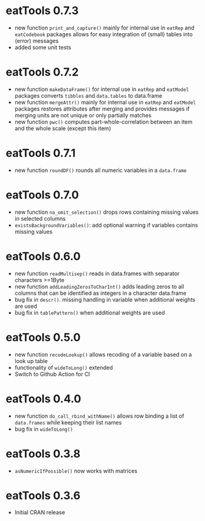 # eatTools 0.7.3

* new function `print_and_capture()` mainly for internal use in `eatRep` and `eatCodebook` packages allows for easy integration of (small) tables into (error) messages
* added some unit tests

# eatTools 0.7.2

* new function `makeDataFrame()` for internal use in `eatRep` and `eatModel` packages converts `tibbles` and `data.tables` to data.frame
* new function `mergeAttr()` mainly for internal use in `eatRep` and `eatModel` packages restores attributes after merging and provides messages if merging units are not unique or only partially matches
* new function `pwc()` computes part-whole-correlation between an item and the whole scale (except this item)

# eatTools 0.7.1

* new function `roundDF()` rounds all numeric variables in a `data.frame`

# eatTools 0.7.0

* new function `na_omit_selection()` drops rows containing missing values in selected columns
* `existsBackgroundVariables()`: add optional warning if variables contains missing values

# eatTools 0.6.0

* new function `readMultisep()` reads in data.frames with separator characters >=1Byte
* new function `addLeadingZerosToCharInt()` adds leading zeros to all columns that can be identified as integers in a character data.frame
* bug fix in `descr()`. missing handling in variable when additional weights are used  
* bug fix in `tablePattern()` when additional weights are used

# eatTools 0.5.0

* new function `recodeLookup()` allows recoding of a variable based on a look up table
* functionality of `wideToLong()` extended
* Switch to Github Action for CI

# eatTools 0.4.0

* new function `do_call_rbind_withName()` allows row binding a list of `data.frames` while keeping their list names 
* bug fix in `wideToLong()`

# eatTools 0.3.8

* `asNumericIfPossible()` now works with matrices

# eatTools 0.3.6

* Initial CRAN release
